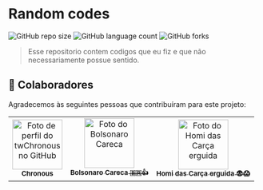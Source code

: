 # Random codes

![GitHub repo size](https://img.shields.io/github/repo-size/iuricode/README-template?style=for-the-badge)
![GitHub language count](https://img.shields.io/github/languages/count/iuricode/README-template?style=for-the-badge)
![GitHub forks](https://img.shields.io/github/forks/iuricode/README-template?style=for-the-badge)


> Esse repositorio contem codigos que eu fiz e que não necessariamente possue sentido.

## 🤝 Colaboradores

Agradecemos às seguintes pessoas que contribuíram para este projeto:

<table>
  <tr>
    <td align="center">
      <a href="#">
        <img src="https://github.com/twChronous.png" width="100px;" alt="Foto de perfil do twChronous no GitHub"/><br>
        <sub>
          <b>Chronous</b>
        </sub>
      </a>
    </td>
    <td align="center">
      <a href="#">
        <img src="https://media.discordapp.net/attachments/816450123210948649/886233047509393428/by85rtperea61.png?width=469&height=289" width="100px;" alt="Foto do Bolsonaro Careca"/><br>
        <sub>
          <b>Bolsonaro Careca 🇧🇷👍</b>
        </sub>
      </a>
    </td>
    <td align="center">
      <a href="#">
        <img src="https://media.discordapp.net/attachments/878837627757940770/886233762734686238/9ebbe4477360ee0fc489eaf01c5b8ed8c78c657986117dc5e6fb73edf6026129_1.png?width=468&height=478" width="100px;" alt="Foto do Homi das Carça erguida"/><br>
        <sub>
          <b>Homi das Carça erguida 😨😱</b>
        </sub>
      </a>
    </td>
  </tr>
</table>
